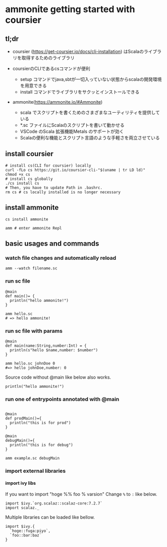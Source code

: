 # ammonite getting started with coursier

## tl;dr

- coursier (https://get-coursier.io/docs/cli-installation) はScalaのライブラリを取得するためのライブラリ
- coursierのCLIであるcsコマンドが便利
  - setup コマンドでjava,sbtが一切入っていない状態からscalaの開発環境を用意できる
  - install コマンドでライブラリをサクッとインストールできる

- ammonite(https://ammonite.io/#Ammonite)
  - scala でスクリプトを書くためのさまざまなユーティリティを提供している
  - *.sc ファイルにScalaのスクリプトを書いて動かせる
  - VSCode のScala 拡張機能Metals のサポートが効く
  - Scalaの便利な機能とスクリプト言語のような手軽さを両立させている



## install coursier
```shell script
# install cs(CLI for coursier) locally
curl -fLo cs https://git.io/coursier-cli-"$(uname | tr LD ld)"
chmod +x cs
# install cs globally
./cs install cs
# Then, you have to update Path in .bashrc.
rm cs # cs locally installed is no longer necessary
```

## install ammonite
```shell script
cs install ammonite

amm # enter ammonite Repl
```

## basic usages and commands

### watch file changes and automatically reload
```shell script
amm --watch filename.sc
```

### run sc file

```hello.sc
@main
def main()= {
  println("hello ammonite!")
}
```

```shell script
amm hello.sc
# => hello ammonite!
```

### run sc file with params
```hello.sc
@main
def main(name:String,number:Int) = {
  println(s"hello $name,number: $number")
}
```

```shell script
amm hello.sc johnDoe 0
#=> hello johnDoe,number: 0
```

Source code without @main like below also works.

```hello_v2.sc
println("hello ammonite!")
```

### run one of entrypoints annotated with @main

```example.sc

@main
def prodMain()={
  println("this is for prod")
}

@main
debugMain()={
  println("this is for debug")
}

```

```shell script
amm example.sc debugMain
```

### import external libraries

#### import ivy libs

If you want to import "hoge %% foo % varsion"
Change `%` to `:` like below.

```main.sc
import $ivy.`org.scalaz::scalaz-core:7.2.7`
import scalaz._
```

Multiple libraries can be loaded like bellow.

```
import $ivy.{
  `hoge::fuga:piyo`,
  `foo::bar:baz`
}
```